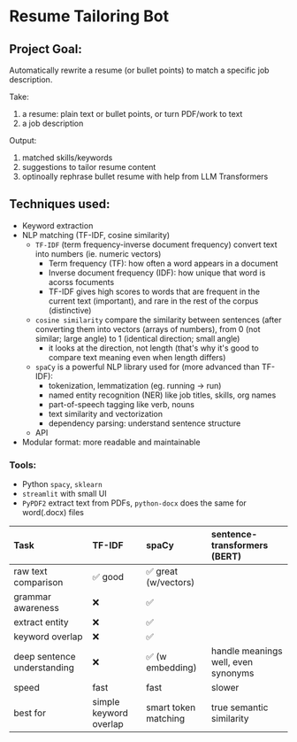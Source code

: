 # Resume Tailoring Bot
## Project Goal: 
Automatically rewrite a resume (or bullet points) to match a specific job description.

Take:
1. a resume: plain text or bullet points, or turn PDF/work to text
2. a job description

Output:
1. matched skills/keywords
2. suggestions to tailor resume content
3. optinoally rephrase bullet resume with help from LLM Transformers

## Techniques used: 
* Keyword extraction
* NLP matching (TF-IDF, cosine similarity)
    * `TF-IDF` (term frequency-inverse document frequency) convert text into numbers (ie. numeric vectors)
        * Term frequency (TF): how often a word appears in a document
        * Inverse document frequency (IDF): how unique that word is acorss focuments
        * TF-IDF gives high scores to words that are frequent in the current text (important), and rare in the rest of the corpus (distinctive)
    * `cosine similarity` compare the similarity between sentences (after converting them into vectors (arrays of numbers), from 0 (not similar; large angle) to 1 (identical direction; small angle)
        * it looks at the direction, not length (that's why it's good to compare text meaning even when length differs)
    * `spaCy` is a powerful NLP library used for (more advanced than TF-IDF):
        * tokenization, lemmatization (eg. running -> run)
        * named entity recognition (NER) like job titles, skills, org names
        * part-of-speech tagging like verb, nouns
        * text similarity and vectorization
        * dependency parsing: understand sentence structure
    * API
* Modular format: more readable and maintainable


### Tools:
* Python `spacy`, `sklearn`
* `streamlit` with small UI
* `PyPDF2` extract text from PDFs, `python-docx` does the same for word(.docx) files


| Task | TF-IDF | spaCy | sentence-transformers (BERT)|
|:-----|:-------|:------|:----------------------|
| raw text comparison | ✅ good | ✅ great (w/vectors)|
| grammar awareness | ❌| ✅ |
| extract entity | ❌ | ✅ |
| keyword overlap | ❌ | ✅ |
| deep sentence understanding | ❌ | ✅ (w embedding)| handle meanings well, even synonyms |
| speed | fast | fast | slower | 
| best for | simple keyword overlap | smart token matching | true semantic similarity | 

